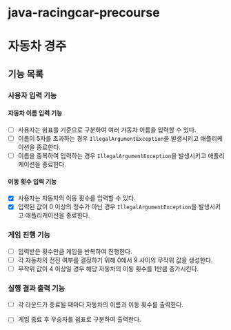 # java-racingcar-precourse

# 자동차 경주

## 기능 목록

### 사용자 입력 기능

#### 자동차 이름 입력 기능

- [ ] 사용자는 쉼표를 기준으로 구분하여 여러 가동차 이름을 입력할 수 있다.
- [ ] 이름이 5자를 초과하는 경우 `IllegalArgumentException`을 발생시키고 애플리케이션을 종료한다.
- [ ] 이름을 중복하여 입력하는 경우 `IllegalArgumentException`을 발생시키고 애플리케이션을 종료한다.

#### 이동 횟수 입력 기능

- [x] 사용자는 자동차의 이동 횟수를 입력할 수 있다.
- [x] 입력된 값이 0 이상의 정수가 아닌 경우 `IllegalArgumentException`을 발생시키고 애플리케이션을 종료한다.

### 게임 진행 기능

- [ ] 입력받은 횟수만큼 게임을 반복하여 진행한다.
- [ ] 각 자동차의 전진 여부를 결정하기 위해 0에서 9 사이의 무작위 값을 생성한다.
- [ ] 무작위 값이 4 이상일 경우 해당 자동차의 이동 횟수를 1만큼 증가시킨다.

### 실행 결과 출력 기능

- [ ] 각 라운드가 종료될 때마다 자동차의 이름과 이동 횟수를 출력한다.
- [ ] 게임 종료 후 우승자를 쉼표로 구분하여 출력한다.

